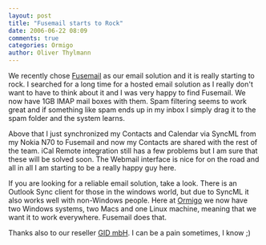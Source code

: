 ```yaml
---
layout: post
title: "Fusemail starts to Rock"
date: 2006-06-22 08:09
comments: true
categories: Ormigo
author: Oliver Thylmann
---
```






We recently chose [Fusemail](http://www.fusemail.com/) as our email solution and it is really starting to rock. I searched for a long time for a hosted email solution as I really don't want to have to think about it and I was very happy to find Fusemail. We now have 1GB IMAP mail boxes with them. Spam filtering seems to work great and if something like spam ends up in my inbox I simply drag it to the spam folder and the system learns.

Above that I just synchronized my Contacts and Calendar via SyncML from my Nokia N70 to Fusemail and now my Contacts are shared with the rest of the team. iCal Remote integration still has a few problems but I am sure that these will be solved soon. The Webmail interface is nice for on the road and all in all I am starting to be a really happy guy here.

If you are looking for a reliable email solution, take a look. There is an Outlook Sync client for those in the windows world, but due to SyncML it also works well with non-Windows people. Here at [Ormigo](http://ormigo.com/) we now have two Windows systems, two Macs and one Linux machine, meaning that we want it to work everywhere. Fusemail does that.

Thanks also to our reseller [GID mbH](http://www.gid-mbh.de/). I can be a pain sometimes, I know ;)






